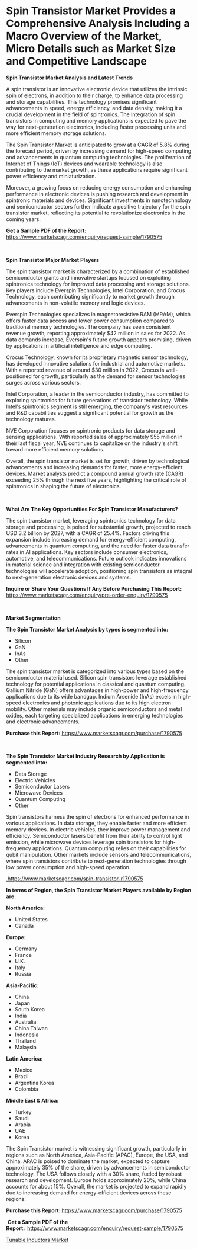 <p><h1>Spin Transistor Market Provides a Comprehensive Analysis Including a Macro Overview of the Market, Micro Details such as Market Size and Competitive Landscape</h1></p><p><strong>Spin Transistor Market Analysis and Latest Trends</strong></p>
<p><p>A spin transistor is an innovative electronic device that utilizes the intrinsic spin of electrons, in addition to their charge, to enhance data processing and storage capabilities. This technology promises significant advancements in speed, energy efficiency, and data density, making it a crucial development in the field of spintronics. The integration of spin transistors in computing and memory applications is expected to pave the way for next-generation electronics, including faster processing units and more efficient memory storage solutions.</p><p>The Spin Transistor Market is anticipated to grow at a CAGR of 5.8% during the forecast period, driven by increasing demand for high-speed computing and advancements in quantum computing technologies. The proliferation of Internet of Things (IoT) devices and wearable technology is also contributing to the market growth, as these applications require significant power efficiency and miniaturization. </p><p>Moreover, a growing focus on reducing energy consumption and enhancing performance in electronic devices is pushing research and development in spintronic materials and devices. Significant investments in nanotechnology and semiconductor sectors further indicate a positive trajectory for the spin transistor market, reflecting its potential to revolutionize electronics in the coming years.</p></p>
<p><strong>Get a Sample PDF of the Report:&nbsp;</strong> <a href="https://www.marketscagr.com/enquiry/request-sample/1790575?utm_campaign=1848&utm_medium=2&utm_source=Github&utm_content=ia&utm_term=11022025&utm_id=spin-transistor">https://www.marketscagr.com/enquiry/request-sample/1790575</a></p>
<p>&nbsp;</p>
<p><strong>Spin Transistor Major Market Players</strong></p>
<p><p>The spin transistor market is characterized by a combination of established semiconductor giants and innovative startups focused on exploiting spintronics technology for improved data processing and storage solutions. Key players include Everspin Technologies, Intel Corporation, and Crocus Technology, each contributing significantly to market growth through advancements in non-volatile memory and logic devices.</p><p>Everspin Technologies specializes in magnetoresistive RAM (MRAM), which offers faster data access and lower power consumption compared to traditional memory technologies. The company has seen consistent revenue growth, reporting approximately $42 million in sales for 2022. As data demands increase, Everspin's future growth appears promising, driven by applications in artificial intelligence and edge computing.</p><p>Crocus Technology, known for its proprietary magnetic sensor technology, has developed innovative solutions for industrial and automotive markets. With a reported revenue of around $30 million in 2022, Crocus is well-positioned for growth, particularly as the demand for sensor technologies surges across various sectors.</p><p>Intel Corporation, a leader in the semiconductor industry, has committed to exploring spintronics for future generations of transistor technology. While Intel's spintronics segment is still emerging, the company's vast resources and R&D capabilities suggest a significant potential for growth as the technology matures.</p><p>NVE Corporation focuses on spintronic products for data storage and sensing applications. With reported sales of approximately $55 million in their last fiscal year, NVE continues to capitalize on the industry's shift toward more efficient memory solutions.</p><p>Overall, the spin transistor market is set for growth, driven by technological advancements and increasing demands for faster, more energy-efficient devices. Market analysts predict a compound annual growth rate (CAGR) exceeding 25% through the next five years, highlighting the critical role of spintronics in shaping the future of electronics.</p></p>
<p>&nbsp;</p>
<p><strong>What Are The Key Opportunities For Spin Transistor Manufacturers?</strong></p>
<p><p>The spin transistor market, leveraging spintronics technology for data storage and processing, is poised for substantial growth, projected to reach USD 3.2 billion by 2027, with a CAGR of 25.4%. Factors driving this expansion include increasing demand for energy-efficient computing, advancements in quantum computing, and the need for faster data transfer rates in AI applications. Key sectors include consumer electronics, automotive, and telecommunications. Future outlook indicates innovations in material science and integration with existing semiconductor technologies will accelerate adoption, positioning spin transistors as integral to next-generation electronic devices and systems.</p></p>
<p><strong>Inquire or Share Your Questions If Any Before Purchasing This Report:</strong> <a href="https://www.marketscagr.com/enquiry/pre-order-enquiry/1790575?utm_campaign=1848&utm_medium=2&utm_source=Github&utm_content=ia&utm_term=11022025&utm_id=spin-transistor">https://www.marketscagr.com/enquiry/pre-order-enquiry/1790575</a></p>
<p>&nbsp;</p>
<p><strong>Market Segmentation</strong></p>
<p><strong>The Spin Transistor Market Analysis by types is segmented into:</strong></p>
<p><ul><li>Silicon</li><li>GaN</li><li>InAs</li><li>Other</li></ul></p>
<p><p>The spin transistor market is categorized into various types based on the semiconductor material used. Silicon spin transistors leverage established technology for potential applications in classical and quantum computing. Gallium Nitride (GaN) offers advantages in high-power and high-frequency applications due to its wide bandgap. Indium Arsenide (InAs) excels in high-speed electronics and photonic applications due to its high electron mobility. Other materials may include organic semiconductors and metal oxides, each targeting specialized applications in emerging technologies and electronic advancements.</p></p>
<p><strong>Purchase this Report:&nbsp;</strong><a href="https://www.marketscagr.com/purchase/1790575?utm_campaign=1848&utm_medium=2&utm_source=Github&utm_content=ia&utm_term=11022025&utm_id=spin-transistor">https://www.marketscagr.com/purchase/1790575</a></p>
<p>&nbsp;</p>
<p><strong>The Spin Transistor Market Industry Research by Application is segmented into:</strong></p>
<p><ul><li>Data Storage</li><li>Electric Vehicles</li><li>Semiconductor Lasers</li><li>Microwave Devices</li><li>Quantum Computing</li><li>Other</li></ul></p>
<p><p>Spin transistors harness the spin of electrons for enhanced performance in various applications. In data storage, they enable faster and more efficient memory devices. In electric vehicles, they improve power management and efficiency. Semiconductor lasers benefit from their ability to control light emission, while microwave devices leverage spin transistors for high-frequency applications. Quantum computing relies on their capabilities for qubit manipulation. Other markets include sensors and telecommunications, where spin transistors contribute to next-generation technologies through low power consumption and high-speed operation.</p></p>
<p><a href="https://www.marketscagr.com/spin-transistor-r1790575?utm_campaign=1848&utm_medium=2&utm_source=Github&utm_content=ia&utm_term=11022025&utm_id=spin-transistor">&nbsp;https://www.marketscagr.com/spin-transistor-r1790575</a></p>
<p><strong>In terms of Region, the Spin Transistor Market Players available by Region are:</strong></p>
<p>
    <p> <strong> North America: </strong>
        <ul>
            <li>United States</li>
            <li>Canada</li>
        </ul>
        </p> 
    <p> <strong> Europe: </strong>
        <ul>
            <li>Germany</li>
            <li>France</li>
            <li>U.K.</li>
            <li>Italy</li>
            <li>Russia</li>
        </ul>
        </p> 
    <p> <strong> Asia-Pacific: </strong>
        <ul>
            <li>China</li>
            <li>Japan</li>
            <li>South Korea</li>
            <li>India</li>
            <li>Australia</li>
            <li>China Taiwan</li>
            <li>Indonesia</li>
            <li>Thailand</li>
            <li>Malaysia</li>
        </ul>
        </p> 
    <p> <strong> Latin America: </strong>
        <ul>
            <li>Mexico</li>
            <li>Brazil</li>
            <li>Argentina Korea</li>
            <li>Colombia</li>
        </ul>
        </p> 
    <p> <strong> Middle East & Africa: </strong>
        <ul>
            <li>Turkey</li>
            <li>Saudi</li>
            <li>Arabia</li>
            <li>UAE</li>
            <li>Korea</li>
        </ul>
    </p>
    </p>
<p><p>The Spin Transistor market is witnessing significant growth, particularly in regions such as North America, Asia-Pacific (APAC), Europe, the USA, and China. APAC is poised to dominate the market, expected to capture approximately 35% of the share, driven by advancements in semiconductor technology. The USA follows closely with a 30% share, fueled by robust research and development. Europe holds approximately 20%, while China accounts for about 15%. Overall, the market is projected to expand rapidly due to increasing demand for energy-efficient devices across these regions.</p></p>
<p><strong>Purchase this Report: </strong><a href="https://www.marketscagr.com/purchase/1790575?utm_campaign=1848&utm_medium=2&utm_source=Github&utm_content=ia&utm_term=11022025&utm_id=spin-transistor">https://www.marketscagr.com/purchase/1790575</a></p>
<p>&nbsp;<strong>Get a Sample PDF of the Report:&nbsp;&nbsp;</strong><a href="https://www.marketscagr.com/enquiry/request-sample/1790575?utm_campaign=1848&utm_medium=2&utm_source=Github&utm_content=ia&utm_term=11022025&utm_id=spin-transistor">https://www.marketscagr.com/enquiry/request-sample/1790575</a></p>
<p><strong></strong></p>
<p><p><a href="https://github.com/marloy8/Market-Research-Report-List-7/blob/main/tunable-inductors-market.md?utm_campaign=1848&utm_medium=2&utm_source=Github&utm_content=ia&utm_term=11022025&utm_id=spin-transistor">Tunable Inductors Market</a></p></p>